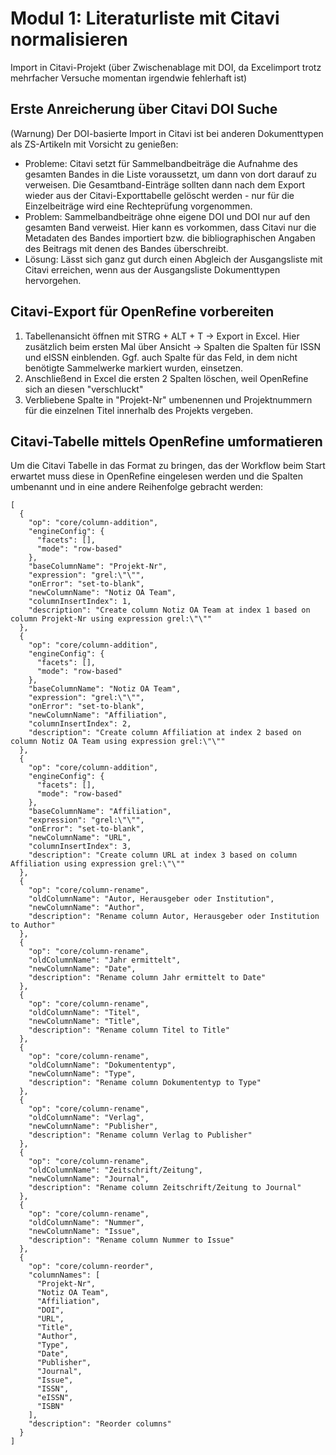 # Modul 1: Literaturliste mit Citavi normalisieren
Import in Citavi-Projekt (über Zwischenablage mit DOI, da Excelimport trotz mehrfacher Versuche momentan irgendwie fehlerhaft ist)

## Erste Anreicherung über Citavi DOI Suche

(Warnung) Der DOI-basierte Import in Citavi ist bei anderen Dokumenttypen als ZS-Artikeln mit Vorsicht zu genießen:

* Probleme: Citavi setzt für Sammelbandbeiträge die Aufnahme des gesamten Bandes in die Liste voraussetzt, um dann von dort darauf zu verweisen. Die Gesamtband-Einträge sollten dann nach dem Export wieder aus der Citavi-Exporttabelle gelöscht werden - nur für die Einzelbeiträge wird eine Rechteprüfung vorgenommen.
* Problem: Sammelbandbeiträge ohne eigene DOI und DOI nur auf den gesamten Band verweist. Hier kann es vorkommen, dass Citavi nur die Metadaten des Bandes importiert bzw. die bibliographischen Angaben des Beitrags mit denen des Bandes überschreibt.
* Lösung: Lässt sich ganz gut durch einen Abgleich der Ausgangsliste mit Citavi erreichen, wenn aus der Ausgangsliste Dokumenttypen hervorgehen.

## Citavi-Export für OpenRefine vorbereiten
1. Tabellenansicht öffnen mit STRG + ALT + T → Export in Excel. Hier zusätzlich beim ersten Mal über Ansicht → Spalten die Spalten für ISSN und eISSN einblenden. Ggf. auch Spalte für das Feld, in dem nicht benötigte Sammelwerke markiert wurden, einsetzen.
2. Anschließend in Excel die ersten 2 Spalten löschen, weil OpenRefine sich an diesen "verschluckt"
3. Verbliebene Spalte in "Projekt-Nr" umbenennen und Projektnummern für die einzelnen Titel innerhalb des Projekts vergeben.

## Citavi-Tabelle mittels OpenRefine umformatieren
Um die Citavi Tabelle in das Format zu bringen, das der Workflow beim Start erwartet muss diese in OpenRefine eingelesen werden und die Spalten umbenannt und in eine andere Reihenfolge gebracht werden:

```
[
  {
    "op": "core/column-addition",
    "engineConfig": {
      "facets": [],
      "mode": "row-based"
    },
    "baseColumnName": "Projekt-Nr",
    "expression": "grel:\"\"",
    "onError": "set-to-blank",
    "newColumnName": "Notiz OA Team",
    "columnInsertIndex": 1,
    "description": "Create column Notiz OA Team at index 1 based on column Projekt-Nr using expression grel:\"\""
  },
  {
    "op": "core/column-addition",
    "engineConfig": {
      "facets": [],
      "mode": "row-based"
    },
    "baseColumnName": "Notiz OA Team",
    "expression": "grel:\"\"",
    "onError": "set-to-blank",
    "newColumnName": "Affiliation",
    "columnInsertIndex": 2,
    "description": "Create column Affiliation at index 2 based on column Notiz OA Team using expression grel:\"\""
  },
  {
    "op": "core/column-addition",
    "engineConfig": {
      "facets": [],
      "mode": "row-based"
    },
    "baseColumnName": "Affiliation",
    "expression": "grel:\"\"",
    "onError": "set-to-blank",
    "newColumnName": "URL",
    "columnInsertIndex": 3,
    "description": "Create column URL at index 3 based on column Affiliation using expression grel:\"\""
  },
  {
    "op": "core/column-rename",
    "oldColumnName": "Autor, Herausgeber oder Institution",
    "newColumnName": "Author",
    "description": "Rename column Autor, Herausgeber oder Institution to Author"
  },
  {
    "op": "core/column-rename",
    "oldColumnName": "Jahr ermittelt",
    "newColumnName": "Date",
    "description": "Rename column Jahr ermittelt to Date"
  },
  {
    "op": "core/column-rename",
    "oldColumnName": "Titel",
    "newColumnName": "Title",
    "description": "Rename column Titel to Title"
  },
  {
    "op": "core/column-rename",
    "oldColumnName": "Dokumententyp",
    "newColumnName": "Type",
    "description": "Rename column Dokumententyp to Type"
  },
  {
    "op": "core/column-rename",
    "oldColumnName": "Verlag",
    "newColumnName": "Publisher",
    "description": "Rename column Verlag to Publisher"
  },
  {
    "op": "core/column-rename",
    "oldColumnName": "Zeitschrift/Zeitung",
    "newColumnName": "Journal",
    "description": "Rename column Zeitschrift/Zeitung to Journal"
  },
  {
    "op": "core/column-rename",
    "oldColumnName": "Nummer",
    "newColumnName": "Issue",
    "description": "Rename column Nummer to Issue"
  },
  {
    "op": "core/column-reorder",
    "columnNames": [
      "Projekt-Nr",
      "Notiz OA Team",
      "Affiliation",
      "DOI",
      "URL",
      "Title",
      "Author",
      "Type",
      "Date",
      "Publisher",
      "Journal",
      "Issue",
      "ISSN",
      "eISSN",
      "ISBN"
    ],
    "description": "Reorder columns"
  }
]
```